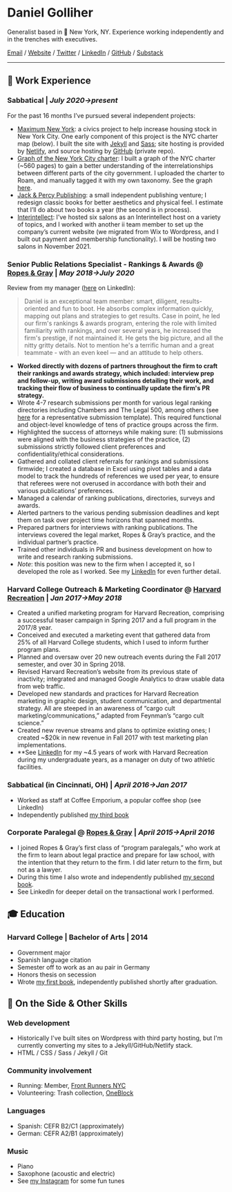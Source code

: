 # Daniel Golliher

Generalist based in 📍 New York, NY. Experience working independently and in the trenches with executives.

[Email](mailto:danielgolliher@gmail.com) / [Website](https://danielgolliher.com/) / [Twitter](https://twitter.com/danielgolliher) / [LinkedIn](https://www.linkedin.com/in/danielgolliher/)	/ [GitHub](https://github.com/danielgolliher/) / [Substack](https://golliher.substack.com)

---

## 💼 Work Experience

### **Sabbatical** | _July 2020->present_

For the past 16 months I’ve pursued several independent projects:

* [Maximum New York](https://maximumnewyork.com/): a civics project to help increase housing stock in New York City. One early component of this project is the NYC charter map (below). I built the site with [Jekyll](https://jekyllrb.com/) and [Sass](https://sass-lang.com/); site hosting is provided by [Netlify](https://www.netlify.com/), and source hosting by [GitHub](https://github.com/danielgolliher) (private repo). 
* [Graph of the New York City charter](https://golliher.substack.com/p/understanding-nycs-government): I built a graph of the NYC charter (~560 pages) to gain a better understanding of the interrelationships between different parts of the city government. I uploaded the charter to Roam, and manually tagged it with my own taxonomy. See the graph [here](https://roamresearch.com/#/app/NYC_govt/graph).  
* [Jack & Percy Publishing](https://jackandpercypublishing.com/): a small independent publishing venture; I redesign classic books for better aesthetics and physical feel. I estimate that I’ll do about two books a year (the second is in process). 
* [Interintellect](https://interintellect.com/): I’ve hosted six salons as an Interintellect host on a variety of topics, and I worked with another ii team member to set up the company’s current website (we migrated from Wix to Wordpress, and I built out payment and membership functionality). I will be hosting two salons in November 2021. 

### **Senior Public Relations Specialist - Rankings & Awards** @ [Ropes & Gray](https://ropesgray.com) | _May 2018->July 2020_

Review from my manager ([here](https://www.linkedin.com/in/danielgolliher/) on LinkedIn):
> Daniel is an exceptional team member: smart, diligent, results-oriented and fun to boot. He absorbs complex information quickly, mapping out plans and strategies to get results. Case in point, he led our firm's rankings & awards program, entering the role with limited familiarity with rankings, and over several years, he increased the firm's prestige, if not maintained it. He gets the big picture, and all the nitty gritty details. Not to mention he's a terrific human and a great teammate - with an even keel — and an attitude to help others.

* **Worked directly with dozens of partners throughout the firm to craft their rankings and awards strategy, which included: interview prep and follow-up, writing award submissions detailing their work, and tracking their flow of business to continually update the firm's PR strategy.** 
* Wrote 4-7 research submissions per month for various legal ranking directories including Chambers and The Legal 500, among others (see [here](https://chambers.com/info/submissions) for a representative submission template). This required functional and object-level knowledge of tens of practice groups across the firm. 
* Highlighted the success of attorneys while making sure: (1) submissions were aligned with the business strategies of the practice, (2) submissions strictly followed client preferences and confidentiality/ethical considerations.
* Gathered and collated client referrals for rankings and submissions firmwide; I created a database in Excel using pivot tables and a data model to track the hundreds of references we used per year, to ensure that referees were not overused in accordance with both their and various publications’ preferences. 
* Managed a calendar of ranking publications, directories, surveys and awards. 
* Alerted partners to the various pending submission deadlines and kept them on task over project time horizons that spanned months.
* Prepared partners for interviews with ranking publications. The interviews covered the legal market, Ropes & Gray’s practice, and the individual partner’s practice.
* Trained other individuals in PR and business development on how to write and research ranking submissions.
* _Note_: this position was new to the firm when I accepted it, so I developed the role as I worked. See my [LinkedIn](https://www.linkedin.com/in/danielgolliher/) for even further detail. 

### **Harvard College Outreach & Marketing Coordinator** @ [Harvard Recreation](https://recreation.gocrimson.com) | _Jan 2017->May 2018_

* Created a unified marketing program for Harvard Recreation, comprising a successful teaser campaign in Spring 2017 and a full program in the 2017/8 year.
* Conceived and executed a marketing event that gathered data from 25% of all Harvard College students, which I used to inform further program plans.
* Planned and oversaw over 20 new outreach events during the Fall 2017 semester, and over 30 in Spring 2018.
* Revised Harvard Recreation’s website from its previous state of inactivity; integrated and managed Google Analytics to draw usable data from web traffic.
* Developed new standards and practices for Harvard Recreation marketing in graphic design, student communication, and departmental strategy. All are steeped in an awareness of “cargo cult marketing/communications,” adapted from Feynman’s “cargo cult science.”
* Created new revenue streams and plans to optimize existing ones; I created ~$20k in new revenue in Fall 2017 with test marketing plan implementations.
* **See [LinkedIn](https://www.linkedin.com/in/danielgolliher/) for my ~4.5 years of work with Harvard Recreation during my undergraduate years, as a manager on duty of two athletic facilities. 

### **Sabbatical (in Cincinnati, OH)** | _April 2016->Jan 2017_

* Worked as staff at Coffee Emporium, a popular coffee shop (see LinkedIn)
* Independently published [my third book](https://www.amazon.com/Dear-Wayne-County-Daniel-Golliher/dp/1539678571/)

### **Corporate Paralegal** @ [Ropes & Gray](https://ropesgray.com) | _April 2015->April 2016_

* I joined Ropes & Gray’s first class of “program paralegals,” who work at the firm to learn about legal practice and prepare for law school, with the intention that they return to the firm. I did later return to the firm, but not as a lawyer.
* During this time I also wrote and independently published [my second book](https://www.amazon.com/gp/product/197624708X/).
* See LinkedIn for deeper detail on the transactional work I performed.

## 🎓 Education

### **Harvard College** | Bachelor of Arts | 2014
* Government major 
* Spanish language citation
* Semester off to work as an au pair in Germany 
* Honors thesis on secession
* Wrote [my first book](https://www.amazon.com/gp/product/1500308625/), independently published shortly after graduation.

## 📌 On the Side & Other Skills

### Web development
* Historically I've built sites on Wordpress with third party hosting, but I'm currently converting my sites to a Jekyll/GitHub/Netlify stack.
* HTML / CSS / Sass / Jekyll / Git

### Community involvement
* Running: Member, [Front Runners NYC](https://frny.org/)	
* Volunteering: Trash collection, [OneBlock](https://oneblockuws.org/)

### Languages 
* Spanish: CEFR B2/C1 (approximately)
* German: CEFR A2/B1 (approximately)

### Music 
* Piano
* Saxophone (acoustic and electric)	
* See [my Instagram](https://instagram.com/danielgolliher) for some fun tunes
